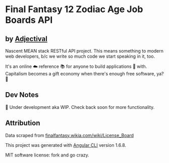 # Final Fantasy 12 Zodiac Age Job Boards API

## by [Adjectival](alexanderjacks.biz)

Nascent MEAN stack RESTful API project. This means something to modern web developers, b/c we write so much code we start speaking in it, too.

It's an online :cloud: reference :books: for anyone to build applications :iphone: with. Capitalism becomes a gift economy when there's enough free software, ya? :gift:

## Dev Notes
:construction: Under development aka WIP. Check back soon for more functionality.

## Attribution
Data scraped from [finalfantasy.wikia.com/wiki/License_Board](finalfantasy.wikia.com/wiki/License_Board)

This project was generated with [Angular CLI](https://github.com/angular/angular-cli) version 1.6.8.

MIT software license: fork and go crazy.
